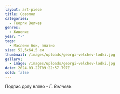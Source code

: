 ```yaml
---
layout: art-piece
title: Созопол
categories:
  - Георги Велчев
genres:
  - Живопис
year: "-"
tags:
  - Маслени бои, платно
size: 52,5х64,5 см
thumbnail: /images/uploads/georgi-velchev-lodki.jpg
gallery:
  - image: /images/uploads/georgi-velchev-lodki.jpg
date: 2024-03-22T09:22:57.797Z
sold: false
---
```

Подпис долу вляво - *Г. Велчевъ*
